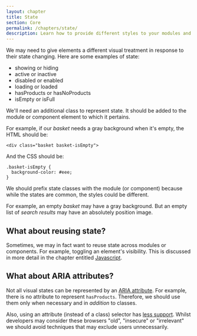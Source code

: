 ```yaml
---
layout: chapter
title: State
section: Core
permalink: /chapters/state/
description: Learn how to provide different styles to your modules and components based on state, such as showing, hiding and loading.
---
```


We may need to give elements a different visual treatment in response to their state changing. Here are some examples of state:

- showing or hiding
- active or inactive
- disabled or enabled
- loading or loaded
- hasProducts or hasNoProducts
- isEmpty or isFull

We'll need an additional class to represent state. It should be added to the module or component element to which it pertains.

For example, if our *basket* needs a gray background when it's empty, the HTML should be:

	<div class="basket basket-isEmpty">

And the CSS should be:

	.basket-isEmpty {
      background-color: #eee;
	}

We should prefix state classes with the module (or component) because while the states are common, the styles could be different.

For example, an empty *basket* may have a gray background. But an empty list of *search results* may have an absolutely position image.

## What about reusing state?

Sometimes, we may in fact want to reuse state across modules or components. For example, toggling an element's visibility. This is discussed in more detail in the chapter entitled [Javascript](/chapters/javascript/).

## What about ARIA attributes?

Not all visual states can be represented by an [ARIA attribute](https://www.w3.org/TR/wai-aria/states_and_properties#attrs_widgets). For example, there is no attribute to represent `hasProducts`. Therefore, we should use them only when necessary and in *addition* to classes.

Also, using an attribute (instead of a class) selector has [less support](https://www.impressivewebs.com/attribute-selectors/). Whilst developers may consider these browsers "old", "insecure" or "irrelevant" we should avoid techniques that may exclude users unnecessarily.
